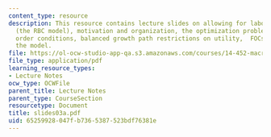 ```yaml
---
content_type: resource
description: This resource contains lecture slides on allowing for labor/leisure choice
  (the RBC model), motivation and organization, the optimization problem, the first
  order conditions, balanced growth path restrictions on utility,  FOCs, and solving
  the model.
file: https://ol-ocw-studio-app-qa.s3.amazonaws.com/courses/14-452-macroeconomic-theory-ii-spring-2007/65259928047fb7365387523bdf76381e_slides03a.pdf
file_type: application/pdf
learning_resource_types:
- Lecture Notes
ocw_type: OCWFile
parent_title: Lecture Notes
parent_type: CourseSection
resourcetype: Document
title: slides03a.pdf
uid: 65259928-047f-b736-5387-523bdf76381e
---
```

